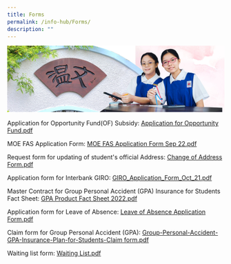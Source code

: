```yaml
---
title: Forms
permalink: /info-hub/Forms/
description: ""
---
```

![](/images/01%20Banner%20Photos/06%20subpage%20infohub.jpg)

Application for Opportunity Fund(OF) Subsidy:
[Application for Opportunity Fund.pdf](/files/Application%20for%20Opportunity%20Fund.pdf)

MOE FAS Application Form: [MOE FAS Application Form Sep 22.pdf](/files/GGAS_Application%20Form.pdf)

Request form for updating of student's official Address: [Change of Address Form.pdf](/files/Change%20of%20Address%20Form.pdf)

Application form for Interbank GIRO: [GIRO_Application_Form_Oct_21.pdf](/files/giro_application_form_oct%202021.pdf)

Master Contract for Group Personal Accident (GPA) Insurance for Students Fact Sheet: [GPA Product Fact Sheet 2022.pdf](/files/Product%20Fact%20Sheet%20Year%202022%20Sep%202022.pdf)

Application form for Leave of Absence: [Leave of Absence Application Form.pdf](/files/Leave%20of%20Absence%20Application%20Form.pdf)

Claim form for Group Personal Accident (GPA): [Group-Personal-Accident-GPA-Insurance-Plan-for-Students-Claim form.pdf](/files/Group-Personal-Accident-GPA-Insurance-Plan-for-Students-Claim%20form.pdf)

Waiting list form: [Waiting List.pdf](/files/Waiting%20List.pdf)